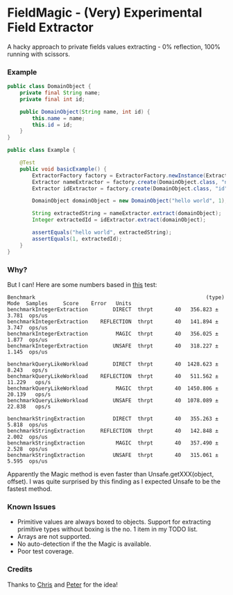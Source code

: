 FieldMagic - (Very) Experimental Field Extractor
=======
A hacky approach to private fields values extracting - 0% reflection, 100% running with scissors.

### Example ###
```java
public class DomainObject {
    private final String name;
    private final int id;

    public DomainObject(String name, int id) {
        this.name = name;
        this.id = id;
    }
}
```

```java
public class Example {

    @Test
    public void basicExample() {
        ExtractorFactory factory = ExtractorFactory.newInstance(ExtractorFactory.Type.MAGIC);
        Extractor nameExtractor = factory.create(DomainObject.class, "name");
        Extractor idExtractor = factory.create(DomainObject.class, "id");

        DomainObject domainObject = new DomainObject("hello world", 1);

        String extractedString = nameExtractor.extract(domainObject);
        Integer extractedId = idExtractor.extract(domainObject);

        assertEquals("hello world", extractedString);
        assertEquals(1, extractedId);
    }
}
```

### Why? ###
But I can! Here are some numbers based in [this](https://github.com/jerrinot/FieldMagic/blob/baeba79327b22fc858880392015ae96d6e55d9d4/src/test/java/uk/co/rockstable/experiements/codegen/reflection/perf/PerformanceTest.java) test:
```
Benchmark                                                       (type)   Mode  Samples     Score    Error   Units
benchmarkIntegerExtraction        DIRECT  thrpt       40   356.823 ±  3.781  ops/us
benchmarkIntegerExtraction    REFLECTION  thrpt       40   141.894 ±  3.747  ops/us
benchmarkIntegerExtraction         MAGIC  thrpt       40   356.025 ±  1.877  ops/us
benchmarkIntegerExtraction        UNSAFE  thrpt       40   318.227 ±  1.145  ops/us

benchmarkQueryLikeWorkload        DIRECT  thrpt       40  1428.623 ±  8.243   ops/s
benchmarkQueryLikeWorkload    REFLECTION  thrpt       40   511.562 ± 11.229   ops/s
benchmarkQueryLikeWorkload         MAGIC  thrpt       40  1450.806 ± 20.139   ops/s
benchmarkQueryLikeWorkload        UNSAFE  thrpt       40  1078.089 ± 22.838   ops/s

benchmarkStringExtraction         DIRECT  thrpt       40   355.263 ±  5.818  ops/us
benchmarkStringExtraction     REFLECTION  thrpt       40   142.848 ±  2.002  ops/us
benchmarkStringExtraction          MAGIC  thrpt       40   357.490 ±  2.528  ops/us
benchmarkStringExtraction         UNSAFE  thrpt       40   315.061 ±  5.595  ops/us
```
Apparently the Magic method is even faster than Unsafe.getXXX(object, offset). I was quite surprised by this finding as I expected Unsafe to be the fastest method. 


### Known Issues ###
* Primitive values are always boxed to objects. Support for extracting primitive types without boxing is the no. 1 item in my TODO list.
* Arrays are not supported.
* No auto-detection if the the Magic is available.
* Poor test coverage.

### Credits ###
Thanks to [Chris](https://github.com/noctarius) and [Peter](https://github.com/peter-lawrey) for the idea!
